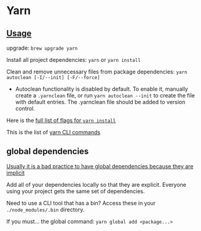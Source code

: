 # Yarn

## [Usage](https://yarnpkg.com/en/docs/usage)

upgrade: `brew upgrade yarn`

Install all project dependencies: `yarn` or `yarn install`

Clean and remove unnecessary files from package dependencies: `yarn autoclean [-I/--init] [-F/--force]`
* Autoclean functionality is disabled by default. To enable it, manually create a `.yarnclean` file, or run `yarn autoclean --init` to create the file with default entries. The .yarnclean file should be added to version control.





Here is  the [full list of flags for `yarn install`](https://yarnpkg.com/en/docs/cli/install)

This is the list of [yarn CLI commands]()

## global dependencies

[Usually it is a bad practice to have global dependencies because they are implicit](https://yarnpkg.com/lang/en/docs/cli/add/#caveats-a-classtoc-idtoc-caveats-hreftoc-caveatsa)

Add all of your dependencies locally so that they are explicit.  Everyone using your project gets the same set of dependencies.

Need to use a CLI tool that has a bin? Access these in your `./node_modules/.bin`  directory.

If you must... the global command: `yarn global add <package...>`

